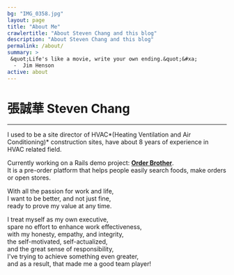 ```yaml
---
bg: "IMG_0358.jpg"
layout: page
title: "About Me"
crawlertitle: "About Steven Chang and this blog"
description: "About Steven Chang and this blog"
permalink: /about/
summary: >
 &quot;Life's like a movie, write your own ending.&quot;&#xa;
  -  Jim Henson
active: about
---
```

# 張誠華 Steven Chang  
---
I used to be a site director of HVAC*(Heating Ventilation and Air Conditioning)* construction sites,
have about 8 years of experience in HVAC related field.

Currently working on a Rails demo project: **[Order Brother](https://github.com/order-brother/Order-Brother)**.  
It is a pre-order platform that helps people easily search foods, make orders or open stores.

With all the passion for work and life,  
I want to be better, and not just fine,  
ready to prove my value at any time.  

I treat myself as my own executive,  
spare no effort to enhance work effectiveness,  
with my honesty, empathy, and integrity,  
the self-motivated, self-actualized,  
and the great sense of responsibility,  
I've trying to achieve something even greater,  
and as a result, that made me a good team player!

[<i class="fab fa-github-alt fa-spin"></i>](https://github.com/stevencch99/) 
[<i class="fab fa-medium"></i>](https://medium.com/space-cat/)
[<i class="fab fa-linkedin"></i>](https://www.linkedin.com/in/stevenchchang/)
